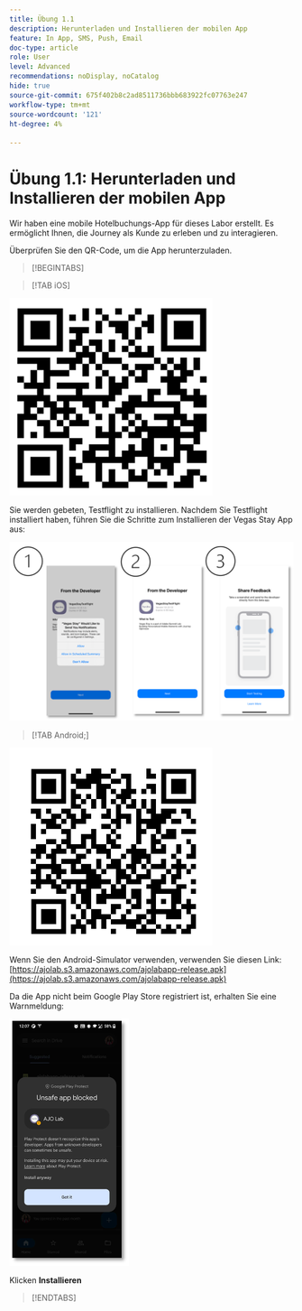```yaml
---
title: Übung 1.1
description: Herunterladen und Installieren der mobilen App
feature: In App, SMS, Push, Email
doc-type: article
role: User
level: Advanced
recommendations: noDisplay, noCatalog
hide: true
source-git-commit: 675f402b8c2ad8511736bbb683922fc07763e247
workflow-type: tm+mt
source-wordcount: '121'
ht-degree: 4%

---
```



# Übung 1.1: Herunterladen und Installieren der mobilen App

Wir haben eine mobile Hotelbuchungs-App für dieses Labor erstellt. Es ermöglicht Ihnen, die Journey als Kunde zu erleben und zu interagieren.

Überprüfen Sie den QR-Code, um die App herunterzuladen.

>[!BEGINTABS]

>[!TAB iOS]

![QR-Code für iOS](/help/assets/lab731-ios-qr-code.png)

Sie werden gebeten, Testflight zu installieren. Nachdem Sie Testflight installiert haben, führen Sie die Schritte zum Installieren der Vegas Stay App aus:

![Schritte zur Installation von iOS](/help/assets/lab731-install-ios.png)

>[!TAB Android;]

![QR-Code für Android](/help/assets/lab731-android-qr-code.png)

Wenn Sie den Android-Simulator verwenden, verwenden Sie diesen Link: [https://ajolab.s3.amazonaws.com/ajolabapp-release.apk](https://ajolab.s3.amazonaws.com/ajolabapp-release.apk)

Da die App nicht beim Google Play Store registriert ist, erhalten Sie eine Warnmeldung:

![Android-Warnbildschirm](/help/assets/lab731-install-android.png)

Klicken **Installieren**

>[!ENDTABS]
